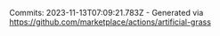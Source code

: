 Commits: 2023-11-13T07:09:21.783Z - Generated via https://github.com/marketplace/actions/artificial-grass
<br>
